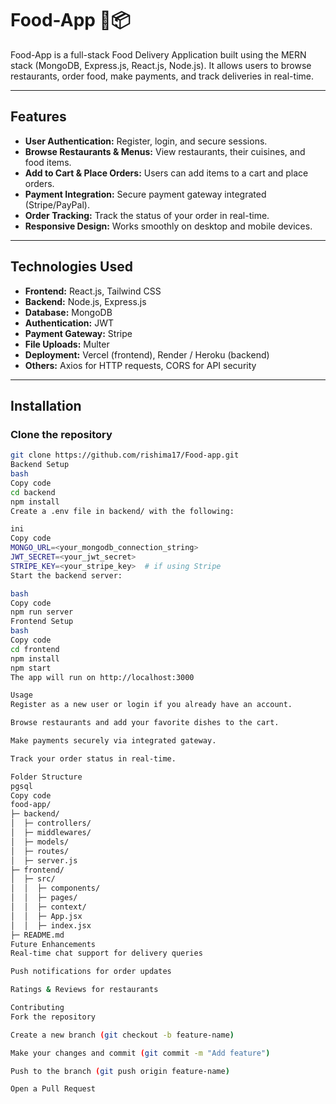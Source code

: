 # Food-App 🍔📦

Food-App is a full-stack Food Delivery Application built using the MERN stack (MongoDB, Express.js, React.js, Node.js). It allows users to browse restaurants, order food, make payments, and track deliveries in real-time.

---

## Features
- **User Authentication:** Register, login, and secure sessions.
- **Browse Restaurants & Menus:** View restaurants, their cuisines, and food items.
- **Add to Cart & Place Orders:** Users can add items to a cart and place orders.
- **Payment Integration:** Secure payment gateway integrated (Stripe/PayPal).
- **Order Tracking:** Track the status of your order in real-time.
- **Responsive Design:** Works smoothly on desktop and mobile devices.

---

## Technologies Used
- **Frontend:** React.js, Tailwind CSS
- **Backend:** Node.js, Express.js
- **Database:** MongoDB
- **Authentication:** JWT
- **Payment Gateway:** Stripe
- **File Uploads:** Multer
- **Deployment:** Vercel (frontend), Render / Heroku (backend)
- **Others:** Axios for HTTP requests, CORS for API security

---

## Installation

### Clone the repository
```bash
git clone https://github.com/rishima17/Food-app.git
Backend Setup
bash
Copy code
cd backend
npm install
Create a .env file in backend/ with the following:

ini
Copy code
MONGO_URL=<your_mongodb_connection_string>
JWT_SECRET=<your_jwt_secret>
STRIPE_KEY=<your_stripe_key>  # if using Stripe
Start the backend server:

bash
Copy code
npm run server
Frontend Setup
bash
Copy code
cd frontend
npm install
npm start
The app will run on http://localhost:3000

Usage
Register as a new user or login if you already have an account.

Browse restaurants and add your favorite dishes to the cart.

Make payments securely via integrated gateway.

Track your order status in real-time.

Folder Structure
pgsql
Copy code
food-app/
├─ backend/
│  ├─ controllers/
│  ├─ middlewares/
│  ├─ models/
│  ├─ routes/
│  ├─ server.js
├─ frontend/
│  ├─ src/
│  │  ├─ components/
│  │  ├─ pages/
│  │  ├─ context/
│  │  ├─ App.jsx
│  │  ├─ index.jsx
├─ README.md
Future Enhancements
Real-time chat support for delivery queries

Push notifications for order updates

Ratings & Reviews for restaurants

Contributing
Fork the repository

Create a new branch (git checkout -b feature-name)

Make your changes and commit (git commit -m "Add feature")

Push to the branch (git push origin feature-name)

Open a Pull Request






